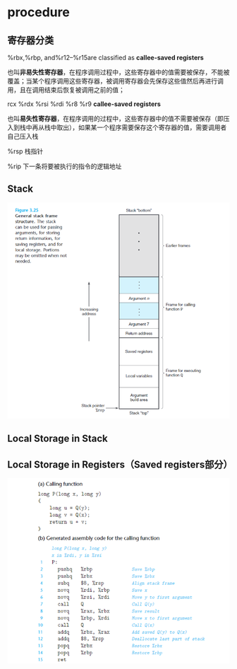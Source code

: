 # procedure

## 寄存器分类

 %rbx,%rbp, and%r12–%r15are classified as **callee-saved registers**

也叫**非易失性寄存器**，在程序调用过程中，这些寄存器中的值需要被保存，不能被覆盖；当某个程序调用这些寄存器，被调用寄存器会先保存这些值然后再进行调用，且在调用结束后恢复被调用之前的值；

rcx %rdx %rsi %rdi %r8 %r9   **callee-saved registers**

也叫**易失性寄存器**，在程序调用的过程中，这些寄存器中的值不需要被保存（即压入到栈中再从栈中取出），如果某一个程序需要保存这个寄存器的值，需要调用者自己压入栈

%rsp 栈指针

%rip 下一条将要被执行的指令的逻辑地址

## Stack

![local_stack](assets/procedure/local_stack.png)





## Local Storage in Stack



## Local Storage in Registers（Saved registers部分）



![store_local_register](assets/procedure/store_local_register.png)
